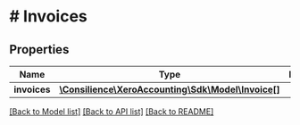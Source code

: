 # # Invoices

## Properties

Name | Type | Description | Notes
------------ | ------------- | ------------- | -------------
**invoices** | [**\Consilience\XeroAccounting\Sdk\Model\Invoice[]**](Invoice.md) |  | [optional] 

[[Back to Model list]](../../README.md#documentation-for-models) [[Back to API list]](../../README.md#documentation-for-api-endpoints) [[Back to README]](../../README.md)


